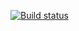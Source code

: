 [![Build status](https://ci.appveyor.com/api/projects/status/6jmr8m0j4b0ryg2e?svg=true)](https://ci.appveyor.com/project/KateMila/carddeliverypatterns1)